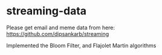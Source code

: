 # streaming-data

Please get email and meme data from here: https://github.com/dipsankarb/streaming

Implemented the Bloom Filter, and Flajolet Martin algorithms
